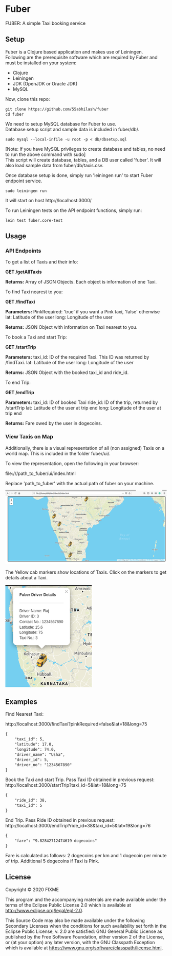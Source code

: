 # Fuber

FUBER: A simple Taxi booking service 

## Setup

Fuber is a Clojure based application and makes use of Leiningen.<br>
Following are the prerequisite software which are required by Fuber and must be installed on your system:
* Clojure 
* Leiningen 
* JDK (OpenJDK or Oracle JDK)
* MySQL

Now, clone this repo:<br>
```
git clone https://github.com/55abhilash/fuber
cd fuber
```
We need to setup MySQL database for Fuber to use. <br>
Database setup script and sample data is included in fuber/db/.
```
sudo mysql --local-infile -u root -p < db/dbsetup.sql
```

[Note: If you have MySQL privileges to create database and tables, no need to run the above command with sudo]<br>
This script will create database, tables, and a DB user called 'fuber'. It will also load sample data from fuber/db/taxis.csv.

Once database setup is done, simply run 'leiningen run' to start Fuber endpoint service.
```
sudo leiningen run
```

It will start on host http://localhost:3000/

To run Leiningen tests on the API endpoint functions, simply run:
```
lein test fuber.core-test
```
## Usage

### API Endpoints 

To get a list of Taxis and their info:

**GET /getAllTaxis**

**Returns:** Array of JSON Objects. Each object is information of one Taxi.

To find Taxi nearest to you:

**GET /findTaxi**

**Parameters:** 
    PinkRequired: 'true' if you want a Pink taxi, 'false' otherwise
    lat: Latitude of the user
    long: Longitude of the user

**Returns:** JSON Object with information on Taxi nearest to you.

To book a Taxi and start Trip:

**GET /startTrip**

**Parameters:**
    taxi_id: ID of the required Taxi. This ID was returned by /findTaxi.
    lat: Latitude of the user
    long: Longitude of the user

**Returns:** JSON Object with the booked taxi_id and ride_id. 

To end Trip:

**GET /endTrip**

**Parameters:**
    taxi_id: ID of booked Taxi
    ride_id: ID of the trip, returned by /startTrip
    lat: Latitude of the user at trip end
    long: Longitude of the user at trip end

**Returns:** Fare owed by the user in dogecoins.

### View Taxis on Map

Additionally, there is a visual representation of all (non assigned) Taxis on a world map. This is included in the folder fuber/ui/.

To view the representation, open the following in your browser:

file:///path_to_fuber/ui/index.html

Replace 'path_to_fuber' with the actual path of fuber on your machine.

![alt text](https://github.com/55abhilash/fuber/blob/master/taxismap.png?raw=true)

The Yellow cab markers show locations of Taxis. Click on the markers to get details about a Taxi.

![alt text](https://github.com/55abhilash/fuber/blob/master/taxi_popup.png?raw=true)

## Examples

Find Nearest Taxi:

http://localhost:3000/findTaxi?pinkRequired=false&lat=18&long=75
```
{
    "taxi_id": 5,
    "latitude": 17.0,
    "longitude": 74.0,
    "driver_name": "Usha",
    "driver_id": 5,
    "driver_no": "1234567890"
}
```
Book the Taxi and start Trip. Pass Taxi ID obtained in previous request:
http://localhost:3000/startTrip?taxi_id=5&lat=18&long=75
```
{
    "ride_id": 38,
    "taxi_id": 5
}
```
End Trip. Pass Ride ID obtained in previous request:
http://localhost:3000/endTrip?ride_id=38&taxi_id=5&lat=19&long=76
```
{
    "fare": "9.82842712474619 dogecoins"
}
```
Fare is calculated as follows: 2 dogecoins per km and 1 dogecoin per minute of trip.
Additional 5 dogecoins if Taxi is Pink.

## License

Copyright © 2020 FIXME

This program and the accompanying materials are made available under the
terms of the Eclipse Public License 2.0 which is available at
http://www.eclipse.org/legal/epl-2.0.

This Source Code may also be made available under the following Secondary
Licenses when the conditions for such availability set forth in the Eclipse
Public License, v. 2.0 are satisfied: GNU General Public License as published by
the Free Software Foundation, either version 2 of the License, or (at your
option) any later version, with the GNU Classpath Exception which is available
at https://www.gnu.org/software/classpath/license.html.
